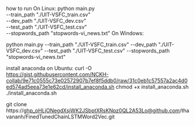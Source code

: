how to run
On Linux:
python main.py \
 --train_path "./UIT-VSFC_train.csv" \
 --dev_path "./UIT-VSFC_dev.csv" \
 --test_path "./UIT-VSFC_test.csv" \
 --stopwords_path "stopwords-vi_news.txt"
On Windows:

python main.py --train_path "./UIT-VSFC_train.csv" --dev_path "./UIT-VSFC_dev.csv" --test_path "./UIT-VSFC_test.csv" --stopwords_path "stopwords-vi_news.txt"

install anaconda on Ubuntu:
curl -O https://gist.githubusercontent.com/NCKH-collab/9e71c0555c73e02572907b7ef8f5ddb0/raw/31c0eb1c57557a2ac4d0ed574ad5eea73e1e62cd/install_anaconda.sh
chmod +x install_anaconda.sh
./install_anaconda.sh

git clone https://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@github.com/thavananh/FinedTunedChainLSTMWord2Vec.git